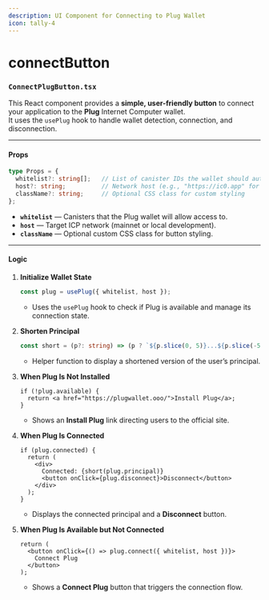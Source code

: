```yaml
---
description: UI Component for Connecting to Plug Wallet
icon: tally-4
---
```


# connectButton

### `ConnectPlugButton.tsx`&#x20;

This React component provides a **simple, user-friendly button** to connect your application to the **Plug** Internet Computer wallet.\
It uses the `usePlug` hook to handle wallet detection, connection, and disconnection.

***

#### **Props**

```ts
type Props = {
  whitelist?: string[];   // List of canister IDs the wallet should authorize
  host?: string;          // Network host (e.g., "https://ic0.app" for ICP mainnet)
  className?: string;     // Optional CSS class for custom styling
};
```

* **`whitelist`** — Canisters that the Plug wallet will allow access to.
* **`host`** — Target ICP network (mainnet or local development).
* **`className`** — Optional custom CSS class for button styling.

***

#### **Logic**

1.  **Initialize Wallet State**

    ```ts
    const plug = usePlug({ whitelist, host });
    ```

    * Uses the `usePlug` hook to check if Plug is available and manage its connection state.
2.  **Shorten Principal**

    ```ts
    const short = (p?: string) => (p ? `${p.slice(0, 5)}...${p.slice(-5)}` : "");
    ```

    * Helper function to display a shortened version of the user’s principal.
3.  **When Plug Is Not Installed**

    ```tsx
    if (!plug.available) {
      return <a href="https://plugwallet.ooo/">Install Plug</a>;
    }
    ```

    * Shows an **Install Plug** link directing users to the official site.
4.  **When Plug Is Connected**

    ```tsx
    if (plug.connected) {
      return (
        <div>
          Connected: {short(plug.principal)}
          <button onClick={plug.disconnect}>Disconnect</button>
        </div>
      );
    }
    ```

    * Displays the connected principal and a **Disconnect** button.
5.  **When Plug Is Available but Not Connected**

    ```tsx
    return (
      <button onClick={() => plug.connect({ whitelist, host })}>
        Connect Plug
      </button>
    );
    ```

    * Shows a **Connect Plug** button that triggers the connection flow.

####

